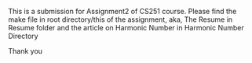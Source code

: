 This is a submission for Assignment2 of CS251 course.
Please find the make file in root directory/this of the assignment, aka, The Resume in Resume folder and
the article on Harmonic Number in Harmonic Number Directory

Thank you
